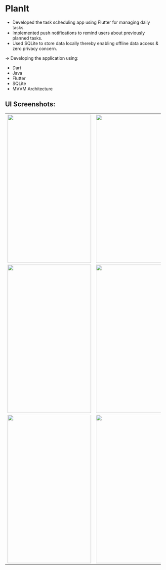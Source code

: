 # PlanIt

 - Developed the task scheduling app using Flutter for managing daily tasks.
 - Implemented push notifications to remind users about previously planned tasks.
 - Used SQLite to store data locally thereby enabling offline data access & zero privacy concern.

→ Developing the application using:

 - Dart
 - Java
 - Flutter
 - SQLite
 - MVVM Architecture

## UI Screenshots:

<table>
   <tr>
     <td><img src = "https://user-images.githubusercontent.com/38665793/159016527-3c392dd1-e2fb-4432-9ed6-7d28f2f0c914.png" width="270" height="480" /></td>
     <td><img src = "https://user-images.githubusercontent.com/38665793/159016606-efe01185-6881-4b4b-a4a2-e0af185b010d.png" width="270" height="480" /></td>
     <td><img src = "https://user-images.githubusercontent.com/38665793/159016671-711a402b-17a4-4964-b535-64054b5ee49c.png" width="270" height="480" /></td>
  </tr>
 <tr>
     <td><img src = "https://user-images.githubusercontent.com/38665793/159016737-879c4dc1-5172-42dc-99d8-c90c7d01bb0b.png" width="270" height="480" /></td>
     <td><img src = "https://user-images.githubusercontent.com/38665793/159016799-40691495-d618-4998-8fe2-73439e645bba.png" width="270" height="480" /></td>
     <td><img src = "https://user-images.githubusercontent.com/38665793/159017159-849a05a3-70f0-4fd8-b013-95d0d7a7131a.png" width="270" height="480" /></td>
  </tr>
 <tr>
     <td><img src = "https://user-images.githubusercontent.com/38665793/159017315-921721f5-fcd9-426a-bf0f-3c8c0f43098a.png" width="270" height="480" /></td>
     <td><img src = "https://user-images.githubusercontent.com/38665793/159017359-3f2809d2-dcda-4919-b950-21d3fa2dd1f4.png" width="270" height="480" /></td>
     <td><img src = "https://user-images.githubusercontent.com/38665793/159017385-49236ac7-063d-4e0a-894c-ba764ef730d1.png" width="270" height="480" /></td>
     <td></td>
  </tr>
</table>
